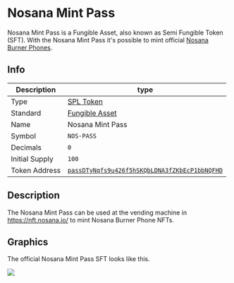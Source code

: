 # Nosana Mint Pass

Nosana Mint Pass is a Fungible Asset, also known as Semi Fungible Token (SFT).
With the Nosana Mint Pass it's possible to mint official [Nosana Burner Phones](/tokens/nft).

## Info

| Description    | type                                                                                                                             |
|----------------|----------------------------------------------------------------------------------------------------------------------------------|
| Type           | [SPL Token](https://spl.solana.com/token)                                                                                        |
| Standard       | [Fungible Asset](https://docs.metaplex.com/programs/token-metadata/token-standard#the-fungible-asset-standard)                   |
| Name           | Nosana Mint Pass                                                                                                                 |
| Symbol         | `NOS-PASS`                                                                                                                       |
| Decimals       | `0`                                                                                                                              |
| Initial Supply | `100`                                                                                                                            |
| Token Address  | [`passDTyNqfs9u426f5hSKQbLDNA3fZKbEcP1bbNQFHD`](https://explorer.solana.com/address/passDTyNqfs9u426f5hSKQbLDNA3fZKbEcP1bbNQFHD) |

## Description

The Nosana Mint Pass can be used at the vending machine in https://nft.nosana.io/ to mint Nosana Burner Phone NFTs.

## Graphics

The official Nosana Mint Pass SFT looks like this.

![](https://arweave.net/xvq_HaurNVt3cDDyif3K_WmsqlN6byQ9afzOPf-G1E8)
